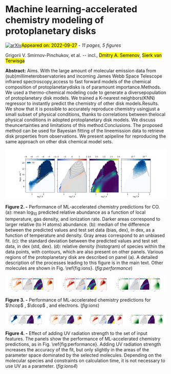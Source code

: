 <div class="macros" style="visibility:hidden;">
$\newcommand{\ensuremath}{}$
$\newcommand{\xspace}{}$
$\newcommand{\object}[1]{\texttt{#1}}$
$\newcommand{\farcs}{{.}''}$
$\newcommand{\farcm}{{.}'}$
$\newcommand{\arcsec}{''}$
$\newcommand{\arcmin}{'}$
$\newcommand{\ion}[2]{#1#2}$
$\newcommand{\textsc}[1]{\textrm{#1}}$
$\newcommand{\hl}[1]{\textrm{#1}}$
$\newcommand{\footnote}[1]{}$
$\newcommand{\hcop}[0]{HCO^+}$
$\newcommand{\dcop}[0]{DCO^+}$
$\newcommand{\hncop}[0]{H^{13}CO^+}$
$\newcommand{\electr}[0]{e^-}$
$\newcommand{\co}[0]{CO}$
$\newcommand{\ico}[0]{^{13}CO}$
$\newcommand{\cio}[0]{C^{18}O}$</div>

<div class="macros" style="visibility:hidden;">
$\newcommand{\ensuremath}{}$
$\newcommand{\xspace}{}$
$\newcommand{\object}[1]{\texttt{#1}}$
$\newcommand{\farcs}{{.}''}$
$\newcommand{\farcm}{{.}'}$
$\newcommand{\arcsec}{''}$
$\newcommand{\arcmin}{'}$
$\newcommand{\ion}[2]{#1#2}$
$\newcommand{\textsc}[1]{\textrm{#1}}$
$\newcommand{\hl}[1]{\textrm{#1}}$
$\newcommand{\footnote}[1]{}$
$\newcommand{\hcop}[0]{HCO^+}$
$\newcommand{\dcop}[0]{DCO^+}$
$\newcommand{\hncop}[0]{H^{13}CO^+}$
$\newcommand{\electr}[0]{e^-}$
$\newcommand{\co}[0]{CO}$
$\newcommand{\ico}[0]{^{13}CO}$
$\newcommand{\cio}[0]{C^{18}O}$</div>



<div id="title">

# Machine learning-accelerated chemistry modeling of protoplanetary disks

</div>
<div id="comments">

[![arXiv](https://img.shields.io/badge/arXiv-2209.13336-b31b1b.svg)](https://arxiv.org/abs/2209.13336)<mark>Appeared on: 2022-09-27</mark> - _11 pages, 5 figures_

</div>
<div id="authors">

Grigorii V. Smirnov-Pinchukov, et al. -- incl., <mark>Dmitry A. Semenov</mark>, <mark>Sierk van Terwisga</mark>

</div>
<div id="abstract">

**Abstract:** Aims. With the large amount of molecular emission data from (sub)millimeterobservatories and incoming James Webb Space Telescope infrared spectroscopy,access to fast forward models of the chemical composition of protoplanetarydisks is of paramount importance.Methods. We used a thermo-chemical modeling code to generate a diversepopulation of protoplanetary disk models. We trained a K-nearest neighbors(KNN) regressor to instantly predict the chemistry of other disk models.Results. We show that it is possible to accurately reproduce chemistry usingjust a small subset of physical conditions, thanks to correlations between thelocal physical conditions in adopted protoplanetary disk models. We discuss theuncertainties and limitations of this method.Conclusions. The proposed method can be used for Bayesian fitting of the lineemission data to retrieve disk properties from observations. We present apipeline for reproducing the same approach on other disk chemical model sets.

</div>

<div id="div_fig1">

<img src="tmp_2209.13336/./figs/formilium_3par/explanation.png" alt="Fig2" width="100%"/>

**Figure 2. -** Performance of ML-accelerated chemistry predictions for CO. (a): mean $\log_{10}$ predicted relative abundance as a function of local temperature, gas density, and ionization rate. Darker areas correspond to larger relative (to H atoms) abundance. (b): median of the difference between the predicted values and test set data (bias, dex), in dex, as a function of temperature and density. Gray areas correspond to an unbiased fit. (c): the standard deviation between the predicted values and test set data, in dex (std, dex). (d): relative density (histogram) of species within the data points, with contours, which are also present on other panels. Various regions of the protoplanetary disk are described on panel (a). A detailed description of the processes leading to this figure is in the main text. Other molecules are shown in Fig. \ref{fig:ions}. (*fig:performance*)

</div>
<div id="div_fig2">

<img src="tmp_2209.13336/./figs/formilium_3par/HCO+_2d.png" alt="Fig3.1" width="33%"/><img src="tmp_2209.13336/./figs/formilium_3par/DCO+_2d.png" alt="Fig3.2" width="33%"/><img src="tmp_2209.13336/./figs/formilium_3par/e-_2d.png" alt="Fig3.3" width="33%"/>

**Figure 3. -** Performance of ML-accelerated chemistry predictions for $\hcop$ , $\dcop$ , and electrons. (*fig:ions*)

</div>
<div id="div_fig3">

<img src="tmp_2209.13336/./figs/formilium_4par/CO_2d.png" alt="Fig4.1" width="25%"/><img src="tmp_2209.13336/./figs/formilium_4par/HCO+_2d.png" alt="Fig4.2" width="25%"/><img src="tmp_2209.13336/./figs/formilium_4par/DCO+_2d.png" alt="Fig4.3" width="25%"/><img src="tmp_2209.13336/./figs/formilium_4par/e-_2d.png" alt="Fig4.4" width="25%"/>

**Figure 4. -** Effect of adding UV radiation strength to the set of input features. The panels show the performance of ML-accelerated chemistry predictions, as in Fig. \ref{fig:performance}. Adding UV radiation strength increases the accuracy of the fit, but only slightly in the areas of the parameter space dominated by the selected molecules. Depending on the molecular species and constraints on calculation time, it is not necessary to use UV as a parameter. (*fig:ions4*)

</div>